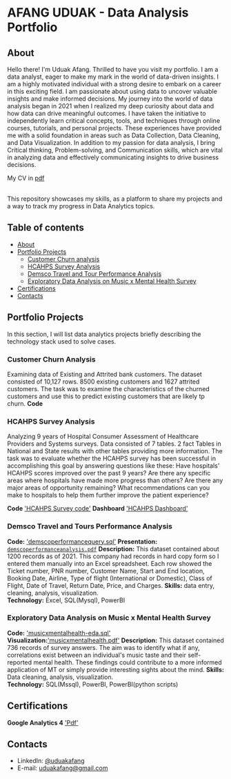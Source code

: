# AFANG UDUAK - Data Analysis Portfolio 

## About

Hello there! I'm Uduak Afang. Thrilled to have you visit my portfolio.
I am a data analyst, eager to make my mark in the world of data-driven insights. I am a highly motivated individual with a strong desire to embark on a career in this exciting field. I am passionate about using data to uncover valuable insights and make informed decisions. 
  My journey into the world of data analysis began in 2021 when I realized my deep curiosity about data and how data can drive meaningful outcomes. I have taken the initiative to independently learn critical concepts, tools, and techniques through online courses, tutorials, and personal projects.
		These experiences have provided me with a solid foundation in areas such as Data Collection, Data Cleaning, and Data Visualization.
		In addition to my passion for data analysis, I bring Critical thinking, Problem-solving, and Communication skills, which are vital in analyzing data and effectively communicating insights to drive business decisions.<p>

My CV in [pdf](https://github.com/UduakAfang/Portfolio/blob/main/Uduak%20Afang%20analyst%20CV.pdf) 

<br>
This repository showcases my skills, as a platform to share my projects and a way to track my progress in Data Analytics topics.  
<br>
  

## Table of contents
- [About](#about)
- [Portfolio Projects](#portfolio-projects)
	+ [Customer Churn analysis](#customer-churn-analysis) 
 	+ [HCAHPS Survey Analysis](#hcahps-survey-analysis)
	+ [Demsco Travel and Tour Performance Analysis](#demsco-travel-and-tours-performance-analysis)
	+ [Exploratory Data Analysis on Music x Mental Health Survey](#exploratory-data-analysis-on-music-x-mental-health-survey)
- [Certifications](#certifications)
- [Contacts](#contacts)

## Portfolio Projects
In this section, I will list data analytics projects briefly describing the technology stack used to solve cases.

### Customer Churn Analysis
Examining data of Existing and Attrited bank customers. The dataset consisted of 10,127 rows. 8500 existing customers and 1627 attrited customers.
The task was to examine the characteristics of the churned customers and use this to predict existing customers that are likely tp churn.
**Code**
### HCAHPS Survey Analysis
Analyzing 9 years of Hospital Consumer Assessment of Healthcare Providers and Systems surveys.
Data consisted of 7 tables. 2 fact Tables in National and State results with other tables providing more information.
The task was to evaluate whether the HCAHPS survey has been successful in accomplishing this goal by answering questions like these:
Have hospitals' HCAHPS scores improved over the past 9 years?
Are there any specific areas where hospitals have made more progress than others?
Are there any major areas of opportunity remaining?
What recommendations can you make to hospitals to help them further improve the patient experience?

**Code** ['HCAHPS Survey code'](https://github.com/UduakAfang/Portfolio/blob/main/Maven%20Healthcare%20Challenge/SQL%20Notebook%20Healthcare%20Challenge.ipynb)
**Dashboard** ['HCAHPS Dashboard'](https://public.tableau.com/app/profile/uduak.afang/viz/MavenHealthCareChallenge_16917906652240/HCAHPSPatientDashboard2)

### Demsco Travel and Tours Performance Analysis
**Code:** ['demscoperformancequery.sql'](https://github.com/UduakAfang/Portfolio/blob/main/demscoperformancequery.sql)
**Presentation:** [`demscoperformanceanalysis.pdf`](https://github.com/UduakAfang/Portfolio/blob/main/Demsco%20Performance%20Analysis%20Slide.pdf)
**Description:** This dataset contained about 1200 records as of 2021. This company had records in hard copy form so I entered them manually into an Excel spreadsheet.
Each row showed the Ticket number, PNR number, Customer Name, Start and End location, Booking Date, Airline, Type of flight (International or Domestic), Class of Flight, Date of Travel, Return Date, Price, and Charges. 
**Skills:** data entry, cleaning, analysis, visualization.  
**Technology:** Excel, SQL(Mysql), PowerBI


### Exploratory Data Analysis on Music x Mental Health Survey
**Code:** ['musicxmentalhealth-eda.sql'](https://github.com/UduakAfang/Portfolio/blob/main/Music%20Therapy%20Query.sql)
**Visualization:**['musicxmentalhealth.pdf'](https://github.com/UduakAfang/Portfolio/blob/main/Music%26Mental%20Health%20EDA%20Visualization.pdf)
**Description:** This dataset contained 736 records of survey answers. The aim was to identify what if any, correlations exist between an individual's music taste and their self-reported mental health. These findings could contribute to a more informed application of MT or simply provide interesting sights about the mind. 
**Skills:** Data cleaning, analysis, visualization.  
**Technology:** SQL(Mssql), PowerBI, PowerBI(python scripts)



## Certifications

**Google Analytics 4** ['Pdf'](https://github.com/UduakAfang/Portfolio/blob/main/GA4%20Certification.pdf)


## Contacts
- LinkedIn: [@uduakafang](https://www.linkedin.com/in/uduakafang)
- E-mail: uduakafang@gmail.com
